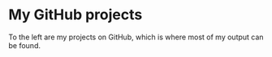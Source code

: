 # My GitHub projects

To the left are my projects on GitHub, which is where most of my output can be found.